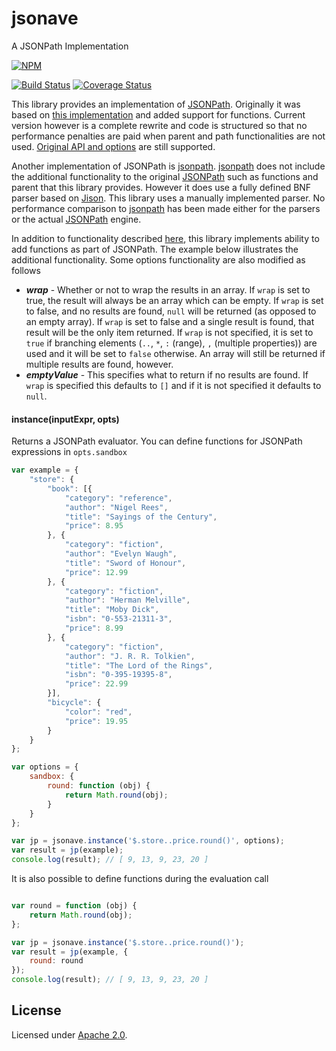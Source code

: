 # jsonave
A JSONPath Implementation

[![NPM](https://nodei.co/npm/jsonave.png)](https://nodei.co/npm/jsonave/)

[![Build Status](https://travis-ci.org/amida-tech/jsonave.svg)](https://travis-ci.org/amida-tech/jsonave)
[![Coverage Status](https://coveralls.io/repos/amida-tech/jsonave/badge.png)](https://coveralls.io/r/amida-tech/jsonave)

This library provides an implementation of [JSONPath](http://goessner.net/articles/JsonPath).  Originally it was based on [this implementation](https://github.com/s3u/JSONPath) and added support for functions.  Current version however is a complete rewrite and code is structured so that no performance penalties are paid when parent and path functionalities are not used.  [Original API and options](https://github.com/s3u/JSONPath) are still supported.

Another implementation of JSONPath is [jsonpath](https://github.com/dchester/jsonpath).  [jsonpath](https://github.com/dchester/jsonpath) does not include the additional functionality to the original [JSONPath](http://goessner.net/articles/JsonPath) such as functions and parent that this library provides.  However it does use a fully defined BNF parser based on [Jison](https://github.com/zaach/jison). This library uses a manually implemented parser.  No performance comparison to [jsonpath](https://github.com/dchester/jsonpath) has been made either for the parsers or the actual [JSONPath](http://goessner.net/articles/JsonPath) engine.    

In addition to functionality described [here](https://github.com/s3u/JSONPath), this library implements ability to add functions as part of JSONPath.  The example below illustrates the additional functionality.  Some options functionality are also modified as follows
- ***wrap*** - Whether or not to wrap the results in an array. If `wrap` is set to true, the result will always be an array which can be empty.  If `wrap` is set to false, and no results are found, `null` will be returned (as opposed to an empty array). If `wrap` is set to false and a single result is found, that result will be the only item returned. If `wrap` is not specified, it is set to `true` if branching elements (`..`, `*`, `:` (range), `,` (multiple properties)) are used and it will be set to `false` otherwise. An array will still be returned if multiple results are found, however.
- ***emptyValue*** - This specifies what to return if no results are found.  If `wrap` is specified this defaults to `[]` and if it is not specified it defaults to `null`.

#### <a name="instance"></a>instance(inputExpr, opts)

Returns a JSONPath evaluator.  You can define functions for JSONPath expressions in `opts.sandbox`

```js
var example = {
    "store": {
        "book": [{
            "category": "reference",
            "author": "Nigel Rees",
            "title": "Sayings of the Century",
            "price": 8.95
        }, {
            "category": "fiction",
            "author": "Evelyn Waugh",
            "title": "Sword of Honour",
            "price": 12.99
        }, {
            "category": "fiction",
            "author": "Herman Melville",
            "title": "Moby Dick",
            "isbn": "0-553-21311-3",
            "price": 8.99
        }, {
            "category": "fiction",
            "author": "J. R. R. Tolkien",
            "title": "The Lord of the Rings",
            "isbn": "0-395-19395-8",
            "price": 22.99
        }],
        "bicycle": {
            "color": "red",
            "price": 19.95
        }
    }
};

var options = {
    sandbox: {
        round: function (obj) {
            return Math.round(obj);
        }
    }
};

var jp = jsonave.instance('$.store..price.round()', options);
var result = jp(example);
console.log(result); // [ 9, 13, 9, 23, 20 ]
```

It is also possible to define functions during the evaluation call
```js

var round = function (obj) {
    return Math.round(obj);
};

var jp = jsonave.instance('$.store..price.round()');
var result = jp(example, {
    round: round
});
console.log(result); // [ 9, 13, 9, 23, 20 ]
```

## License

Licensed under [Apache 2.0](./LICENSE).

